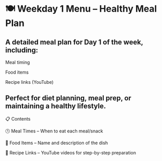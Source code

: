 #  🍽️ Weekday 1 Menu – Healthy Meal Plan

## A detailed meal plan for Day 1 of the week, including:

Meal timing

Food items

Recipe links (YouTube)

## Perfect for diet planning, meal prep, or maintaining a healthy lifestyle.

📋 Contents

🕒 Meal Times – When to eat each meal/snack

🍲 Food Items – Name and description of the dish

🔗 Recipe Links – YouTube videos for step-by-step preparation
